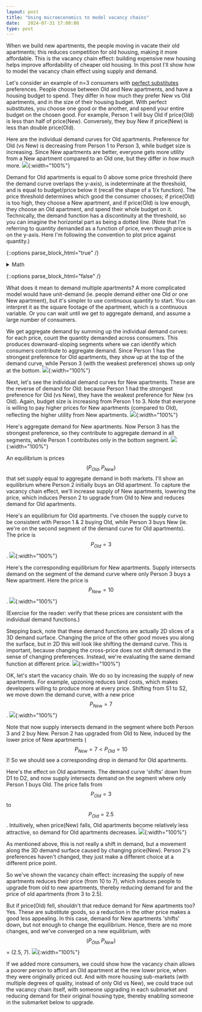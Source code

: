 ```yaml
---
layout: post
title: "Using microeconomics to model vacancy chains"
date:   2024-07-31 17:00:00
type: post
---
```

<!-- link to published html notebook -->

When we build new apartments, the people moving in vacate their old apartments; this reduces competition for old housing, making it more affordable. 
This is the vacancy chain effect: building expensive new housing helps improve affordability of cheaper old housing.
In this post I'll show how to model the vacancy chain effect using supply and demand.

Let's consider an example of n=3 consumers with [perfect substitutes](https://en.wikipedia.org/wiki/Substitute_good#Perfect_substitutes) preferences. 
People choose between Old and New apartments, and have a housing budget to spend. 
They differ in how much they prefer New vs Old apartments, and in the size of their housing budget.
With perfect substitutes, you choose one good or the another, and spend your entire budget on the chosen good.
For example, Person 1 will buy Old if price(Old) is less than half of price(New). 
Conversely, they buy New if price(New) is less than double price(Old).

Here are the individual demand curves for Old apartments.
Preference for Old (vs New) is decreasing from Person 1 to Person 3, while budget size is increasing.
Since New apartments are better, everyone gets more utility from a New apartment compared to an Old one, but they differ in *how much* more.
![](https://michaelwiebe.com/assets/vacancy_chain/indl_demand_oldapt.png){:width="100%"}

Demand for Old apartments is equal to 0 above some price threshold (here the demand curve overlaps the y-axis), is indeterminate at the threshold, and is equal to budget/price below it (recall the shape of a 1/x function).
The price threshold determines which good the consumer chooses; if price(Old) is too high, they choose a New apartment, and if price(Old) is low enough, they choose an Old apartment, and spend their whole budget on it.
Technically, the demand function has a discontinuity at the threshold, so you can imagine the horizontal part as being a dotted line.
(Note that I'm referring to quantity demanded as a function of price, even though price is on the y-axis. 
Here I'm following the convention to plot price against quantity.)
<!-- note: inverse demand function; thinking of Q(p), but have p on y-axis -->

{::options parse_block_html="true" /}

<details>
<summary markdown="span">Math</summary>

<!-- need $$ for inline math on kramdown (?), even though it renders as equations here -->
Let $$x_{1}$$ = Old apartments, $$x_{2}$$ = New apartments.
Let $$x_{i,j}$$ be quantity demanded for consumer $$i$$ of good $$j$$, with income $$m_{i}$$.
Given perfect substitutes utility $$u(x_{1},x_{2}) = a x_{1} + b x_{2}$$, we can derive the demand functions with the threshold defined by equating the marginal rate of substitution ($$a/b$$) with the price ratio ($$p_{1}/p_{2}$$).

$$
\begin{aligned}
\begin{split}
&u_{1}(x_{1},x_{2}) = x_{1} + 2x_{2} \\
&u_{2}(x_{1},x_{2}) = x_{1} + 3x_{2} \\
&u_{3}(x_{1},x_{2}) = x_{1} + 4x_{2} \\

&m_{1} = 10 \\
&m_{2} = 20 \\
&m_{3} = 30 \\
% \end{split}
% \end{aligned}

% \begin{aligned}
% \begin{split}
&x_{1,1} = \bigg\{ 
    \begin{matrix}
    0, p_{1} > p_{2}/2 \\
    m_{1}/p_{1}, p_{1} \leq p_{2}/2 \\
    \end{matrix} \\
&x_{1,2} = \bigg\{ 
    \begin{matrix}
    m_{1}/p_{2}, p_{1} > p_{2}/2 \\
    0, p_{1} \leq p_{2}/2 \\
    \end{matrix} \\

&x_{2,1} = \bigg\{ 
    \begin{matrix}
    0, p_{1} > p_{2}/3 \\
    m_{1}/p_{1}, p_{1} \leq p_{2}/3 \\
    \end{matrix} \\
&x_{2,2} = \bigg\{ 
    \begin{matrix}
    m_{1}/p_{2}, p_{1} > p_{2}/3 \\
    0, p_{1} \leq p_{2}/3 \\
    \end{matrix} \\

&x_{3,1} = \bigg\{ 
    \begin{matrix}
    0, p_{1} > p_{2}/4 \\
    m_{1}/p_{1}, p_{1} \leq p_{2}/4 \\
    \end{matrix} \\
&x_{3,2} = \bigg\{ 
    \begin{matrix}
    m_{1}/p_{2}, p_{1} > p_{2}/4 \\
    0, p_{1} \leq p_{2}/4
    \end{matrix} \\
\end{split}
\end{aligned}


$$

</details>

{::options parse_block_html="false" /}

What does it mean to demand multiple apartments? 
A more complicated model would have unit-demand (ie. people demand either one Old or one New apartment), but it's simpler to use continuous quantity to start.
You can interpret it as the square footage of the apartment, which is a continuous variable.
Or you can wait until we get to aggregate demand, and assume a large number of consumers.

We get aggregate demand by summing up the individual demand curves: for each price, count the quantity demanded across consumers.
This produces downward-sloping segments where we can identify which consumers contribute to aggregate demand.
Since Person 1 has the strongest preference for Old apartments, they show up at the top of the demand curve, while Person 3 (with the weakest preference) shows up only at the bottom.
![](https://michaelwiebe.com/assets/vacancy_chain/agg_demand_oldapt.png){:width="100%"}


Next, let's see the individual demand curves for New apartments. 
These are the reverse of demand for Old: because Person 1 had the strongest preference for Old (vs New), they have the weakest preference for New (vs Old).
Again, budget size is increasing from Person 1 to 3.
Note that everyone is willing to pay higher prices for New apartments (compared to Old), reflecting the higher utility from New apartments.
![](https://michaelwiebe.com/assets/vacancy_chain/indl_demand_newapt.png){:width="100%"}

Here's aggregate demand for New apartments. 
Now Person 3 has the strongest preference, so they contribute to aggregate demand in all segments, while Person 1 contributes only in the bottom segment.
![](https://michaelwiebe.com/assets/vacancy_chain/agg_demand_newapt.png){:width="100%"}

An equilibrium is prices $$(P_{Old}, P_{New})$$ that set supply equal to aggregate demand in both markets.
I'll show an equilibrium where Person 2 initially buys an Old apartment. 
To capture the vacancy chain effect, we'll increase supply of New apartments, lowering the price, which induces Person 2 to upgrade from Old to New and reduces demand for Old apartments.
<!-- it's really the lower price that both(induces I2 to upgrade, reduces D1) 
it's not I2 upgrading that reduces D1; rather, moving alond D1 surface from change in p2, and we happen to end up at a point where I2 is in the other corner solution.
-->

Here's an equilibrium for Old apartments. 
I've chosen the supply curve to be consistent with Person 1 & 2 buying Old, while Person 3 buys New (ie. we're on the second segment of the demand curve for Old apartments).
The price is $$P_{Old} = 3$$.
![](https://michaelwiebe.com/assets/vacancy_chain/eqm1_oldapt.png){:width="100%"}

Here's the corresponding equilibrium for New apartments. 
Supply intersects demand on the segment of the demand curve where only Person 3 buys a New apartment.
Here the price is $$P_{New} = 10$$.
![](https://michaelwiebe.com/assets/vacancy_chain/eqm1_newapt.png){:width="100%"}

(Exercise for the reader: verify that these prices are consistent with the individual demand functions.)

Stepping back, note that these demand functions are actually 2D slices of a 3D demand surface. 
Changing the price of the other good moves you along the surface, but in 2D this will look like shifting the demand curve.
This is important, because changing the cross-price does not shift demand in the sense of changing preferences.
Instead, we're evaluating the same demand function at different price.
![](https://michaelwiebe.com/assets/vacancy_chain/demand_surface3d.png){:width="100%"}

OK, let's start the vacancy chain. 
We do so by increasing the supply of new apartments. 
For example, upzoning reduces land costs, which makes developers willing to produce more at every price.
Shifting from S1 to S2, we move down the demand curve, with a new price $$P_{New}=7$$.
![](https://michaelwiebe.com/assets/vacancy_chain/eqm2_newapt.png){:width="100%"}

Note that now supply intersects demand in the segment where both Person 3 and 2 buy New. 
Person 2 has upgraded from Old to New, induced by the lower price of New apartments ($$P_{New}=7 < P_{Old}=10$$)! 
So we should see a corresponding drop in demand for Old apartments.

Here's the effect on Old apartments. 
The demand curve 'shifts' down from D1 to D2, and now supply intersects demand on the segment where only Person 1 buys Old. 
The price falls from $$P_{Old}=3$$ to $$P_{Old}=2.5$$.
Intuitively, when price(New) falls, Old apartments become relatively less attractive, so demand for Old apartments decreases.
![](https://michaelwiebe.com/assets/vacancy_chain/eqm2_oldapt.png){:width="100%"}

<!-- I2 upgrading is incidental to the result
- could have had a supply shift with i2 staying at x1, but still p2 falls and p1 falls
 -->

 As mentioned above, this is not really a shift in demand, but a movement along the 3D demand surface caused by changing price(New).
 Person 2's preferences haven't changed, they just make a different choice at a different price point.

 So we've shown the vacancy chain effect: increasing the supply of new apartments reduces their price (from 10 to 7), which induces people to upgrade from old to new apartments, thereby reducing demand for and the price of old apartments (from 3 to 2.5).

But if price(Old) fell, shouldn't that reduce demand for New apartments too? 
Yes. These are substitute goods, so a reduction in the other price makes a good less appealing.
In this case, demand for New apartments 'shifts' down, but not enough to change the equilibrium.
Hence, there are no more changes, and we've converged on a new equilibrium, with $$(P_{Old}, P_{New})$$ = (2.5, 7).
![](https://michaelwiebe.com/assets/vacancy_chain/eqm2b_newapt.png){:width="100%"}

If we added more consumers, we could show how the vacancy chain allows a poorer person to afford an Old apartment at the new lower price, when they were originally priced out.
And with more housing sub-markets (with multiple degrees of quality, instead of only Old vs New), we could trace out the vacancy chain itself, with someone upgrading in each submarket and reducing demand for their original housing type, thereby enabling someone in the submarket below to upgrade.
<!-- not doing unit demand, so not a standard vacancy chain  -->